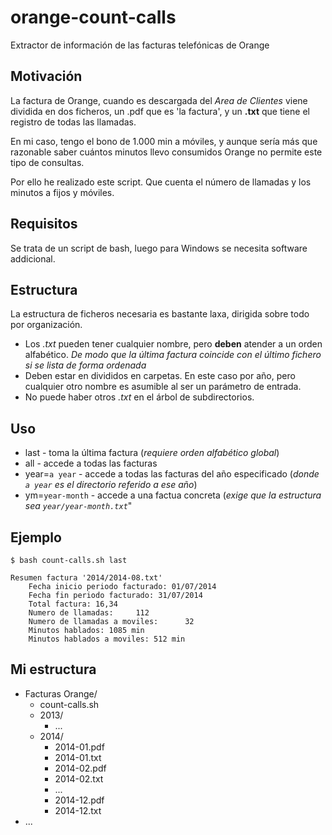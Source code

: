 # orange-count-calls
Extractor de información de las facturas telefónicas de Orange

## Motivación
La factura de Orange, cuando es descargada del *Area de Clientes* viene dividida en dos ficheros, un .pdf que es 'la factura', y un **.txt** que tiene el registro de todas las llamadas.

En mi caso, tengo el bono de 1.000 min a móviles, y aunque sería más que razonable saber cuántos minutos llevo consumidos Orange no permite este tipo de consultas.

Por ello he realizado este script. Que cuenta el número de llamadas y los minutos a fijos y móviles.


## Requisitos
Se trata de un script de bash, luego para Windows se necesita software addicional.


## Estructura
La estructura de ficheros necesaria es bastante laxa, dirigida sobre todo por organización.
* Los *.txt* pueden tener cualquier nombre, pero **deben** atender a un orden alfabético. *De modo que la última factura coincide con el último fichero si se lista de forma ordenada*
* Deben estar en divididos en carpetas. En este caso por año, pero cualquier otro nombre es asumible al ser un parámetro de entrada.
* No puede haber otros *.txt* en el árbol de subdirectorios.


## Uso

* last - toma la última factura (*requiere orden alfabético global*)
* all - accede a todas las facturas
* year=`a year` - accede a todas las facturas del año especificado (*donde `a year` es el directorio referido a ese año*)
* ym=`year-month` - accede a una factua concreta (*exige que la estructura sea `year/year-month.txt`*"


## Ejemplo

`$ bash count-calls.sh last`
```
Resumen factura '2014/2014-08.txt'
	Fecha inicio periodo facturado: 01/07/2014
	Fecha fin periodo facturado: 31/07/2014
	Total factura: 16,34
	Numero de llamadas:     112
	Numero de llamadas a moviles:      32
	Minutos hablados: 1085 min
	Minutos hablados a moviles: 512 min
```


## Mi estructura
* Facturas Orange/
  * count-calls.sh
  * 2013/
    * ... 
  * 2014/
    * 2014-01.pdf
    * 2014-01.txt
    * 2014-02.pdf
    * 2014-02.txt
    * ...
    * 2014-12.pdf
    * 2014-12.txt
 * ... 

